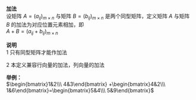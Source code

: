 **加法**    
设矩阵 $A=(a_{ij})_{m\times n}$ 与矩阵 $B=(b_{ij})_{m\times n}$ 是两个同型矩阵，定义矩阵 $A$ 与矩阵 $B$ 的加法为对应位置元素相加，即    
 $A+B=(a_{ij}+b_{ij})_{m\times n}$     
    
**说明**    
1 只有同型矩阵才能作加法    
    
2 本定义兼容行向量的加法，列向量的加法    
    
**举例：**    
 $\begin{bmatrix}1&2\\\ 4&3\end{bmatrix}    
+\begin{bmatrix}4&2\\\ 1&6\end{bmatrix}=\begin{bmatrix}5&4\\\ 5&9\end{bmatrix}$     
